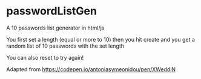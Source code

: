# passwordListGen
A 10 passwords list generator in html/js

You first set a length (equal or more to 10)
then you hit create and you get a random list of 10 passwords with the set length

You can also reset to try again!

Adapted from https://codepen.io/antoniasymeonidou/pen/XWeddjN
